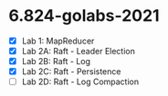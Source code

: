 # 6.824-golabs-2021

- [x] Lab 1: MapReducer
- [X] Lab 2A: Raft - Leader Election
- [x] Lab 2B: Raft - Log
- [x] Lab 2C: Raft - Persistence
- [ ] Lab 2D: Raft - Log Compaction
